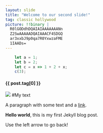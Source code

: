 ```yaml
---
layout: slide
title: "Welcome to our second slide!"
tag: classic hollywood
picture: !!binary |
  R0lGODdhDQAIAIAAAAAAANn
  Z2SwAAAAADQAIAAACF4SDGQ
  ar3xxbJ9p0qa7R0YxwzaFME
  1IAADs=
---
```

```js [1-2|3|4]
    let a = 1;
    let b = 2;
    let c = x => 1 + 2 + x;
    c(3);
```
 <h4>{{ post.tag[0] }}</h4>
 <img src="{{ post.picture }}"/>
#My text

A paragraph with some text and a [link](http://hakim.se).

**Hello world**, this is my first Jekyll blog post.

Use the left arrow to go back!
